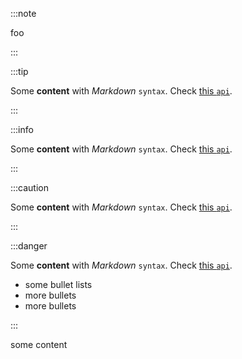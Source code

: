 
:::note

foo

:::

:::tip

Some **content** with _Markdown_ `syntax`. Check [this `api`](https://google.com/).

:::

:::info

Some **content** with _Markdown_ `syntax`. Check [this `api`](#).

:::

:::caution

Some **content** with _Markdown_ `syntax`. Check [this `api`](#).

:::

:::danger

Some **content** with _Markdown_ `syntax`. Check [this `api`](#).

* some bullet lists
* more bullets
* more bullets

:::

some content


